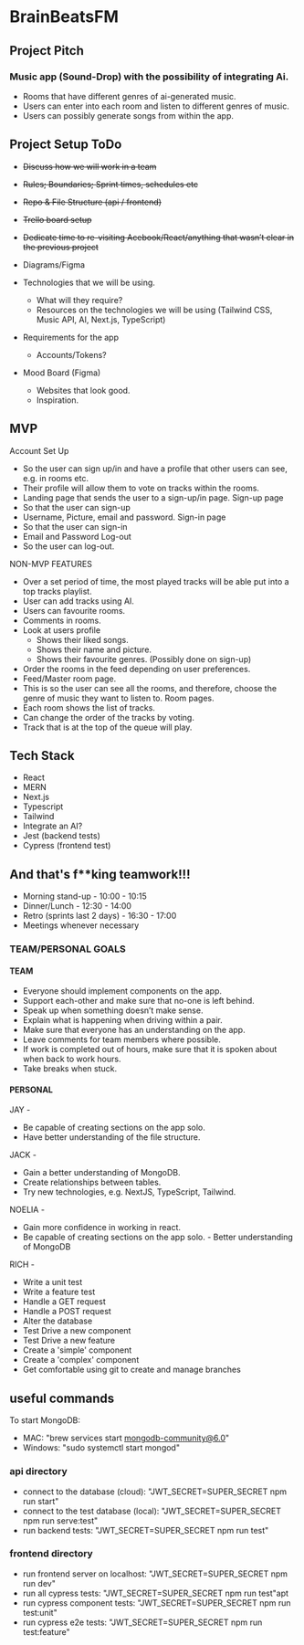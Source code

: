 # BrainBeatsFM

## Project Pitch

### Music app (Sound-Drop) with the possibility of integrating Ai.

- Rooms that have different genres of ai-generated music.
- Users can enter into each room and listen to different genres of music.
- Users can possibly generate songs from within the app.

## Project Setup ToDo

- ~~Discuss how we will work in a team~~
- ~~Rules; Boundaries; Sprint times, schedules etc~~
- ~~Repo & File Structure (api / frontend)~~
- ~~Trello board setup~~
- ~~Dedicate time to re-visiting Acebook/React/anything that wasn’t clear in the previous project~~

- Diagrams/Figma

- Technologies that we will be using.

  - What will they require?
  - Resources on the technologies we will be using (Tailwind CSS, Music API, AI, Next.js, TypeScript)

- Requirements for the app

  - Accounts/Tokens?

- Mood Board (Figma)
  - Websites that look good.
  - Inspiration.

## MVP

Account Set Up

- So the user can sign up/in and have a profile that other users can see, e.g. in rooms etc.
- Their profile will allow them to vote on tracks within the rooms.
- Landing page that sends the user to a sign-up/in page.
  Sign-up page
- So that the user can sign-up
- Username, Picture, email and password.
  Sign-in page
- So that the user can sign-in
- Email and Password
  Log-out
- So the user can log-out.

NON-MVP FEATURES

- Over a set period of time, the most played tracks will be able put into a top tracks playlist.
- User can add tracks using AI.
- Users can favourite rooms.
- Comments in rooms.
- Look at users profile
  - Shows their liked songs.
  - Shows their name and picture.
  - Shows their favourite genres. (Possibly done on sign-up)
- Order the rooms in the feed depending on user preferences.
- Feed/Master room page.
- This is so the user can see all the rooms, and therefore, choose the genre of music they want to listen to.
  Room pages.
- Each room shows the list of tracks.
- Can change the order of the tracks by voting.
- Track that is at the top of the queue will play.

## Tech Stack

- React
- MERN
- Next.js
- Typescript
- Tailwind
- Integrate an AI?
- Jest (backend tests)
- Cypress (frontend test)

## And that's f\*\*king teamwork!!!

- Morning stand-up - 10:00 - 10:15
- Dinner/Lunch - 12:30 - 14:00
- Retro (sprints last 2 days) - 16:30 - 17:00
- Meetings whenever necessary

### TEAM/PERSONAL GOALS

#### TEAM

- Everyone should implement components on the app.
- Support each-other and make sure that no-one is left behind.
- Speak up when something doesn’t make sense.
- Explain what is happening when driving within a pair.
- Make sure that everyone has an understanding on the app.
- Leave comments for team members where possible.
- If work is completed out of hours, make sure that it is spoken about when back to work hours.
- Take breaks when stuck.

#### PERSONAL

JAY -

- Be capable of creating sections on the app solo.
- Have better understanding of the file structure.

JACK -

- Gain a better understanding of MongoDB.
- Create relationships between tables.
- Try new technologies, e.g. NextJS, TypeScript, Tailwind.

NOELIA -

- Gain more confidence in working in react.
- Be capable of creating sections on the app solo. - Better understanding of MongoDB

RICH -

- Write a unit test
- Write a feature test
- Handle a GET request
- Handle a POST request
- Alter the database
- Test Drive a new component
- Test Drive a new feature
- Create a 'simple' component
- Create a 'complex' component
- Get comfortable using git to create and manage branches

## useful commands

To start MongoDB:

- MAC: "brew services start mongodb-community@6.0"
- Windows: "sudo systemctl start mongod"

### api directory

- connect to the database (cloud): "JWT_SECRET=SUPER_SECRET npm run start"
- connect to the test database (local): "JWT_SECRET=SUPER_SECRET npm run serve:test"
- run backend tests: "JWT_SECRET=SUPER_SECRET npm run test"

### frontend directory

- run frontend server on localhost: "JWT_SECRET=SUPER_SECRET npm run dev"
- run all cypress tests: "JWT_SECRET=SUPER_SECRET npm run test"apt
- run cypress component tests: "JWT_SECRET=SUPER_SECRET npm run test:unit"
- run cypress e2e tests: "JWT_SECRET=SUPER_SECRET npm run test:feature"
